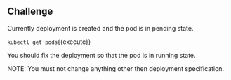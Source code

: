 ## Challenge

Currently deployment is created and the pod is in pending state.

`kubectl get pods`{{execute}}

You should fix the deployment so that the pod is in running state.

NOTE: You must not change anything other then deployment specification.
